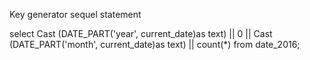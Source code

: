 Key generator sequel statement

select Cast (DATE_PART('year',  current_date)as text) || 0 || Cast (DATE_PART('month',  current_date)as text) || count(*) from date_2016;